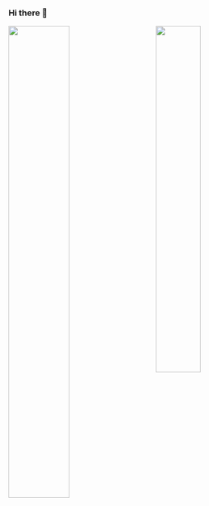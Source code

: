 ### Hi there 👋

<!--
**Zeqiang-Lai/Zeqiang-Lai** is a ✨ _special_ ✨ repository because its `README.md` (this file) appears on your GitHub profile.

Here are some ideas to get you started:

- 🔭 I’m currently working on ...
- 🌱 I’m currently learning ...
- 👯 I’m looking to collaborate on ...
- 🤔 I’m looking for help with ...
- 💬 Ask me about ...
- 📫 How to reach me: ...
- 😄 Pronouns: ...
- ⚡ Fun fact: ...
-->
<p>
	<a href="#/"><img width="49%" src="https://github-readme-stats.vercel.app/api?username=Zeqiang-Lai&show_icons=true&hide_title=true&count_private=true" align="left"></a>
	<a href="#/"><img width="42%" src="https://github-readme-stats.vercel.app/api/top-langs/?username=Zeqiang-Lai&layout=compact&hide_title=true&count_private=true" align="right"></a>
</p>
